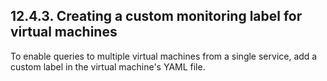 ## 12.4.3. Creating a custom monitoring label for virtual machines

To enable queries to multiple virtual machines from a single service, add a custom label in the virtual machine's YAML file.

